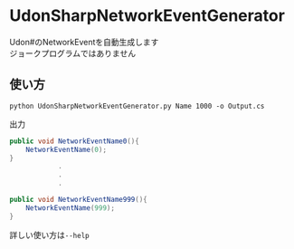 # UdonSharpNetworkEventGenerator
Udon#のNetworkEventを自動生成します<br>
ジョークプログラムではありません

## 使い方
```console
python UdonSharpNetworkEventGenerator.py Name 1000 -o Output.cs
```

出力
```Output.cs
public void NetworkEventName0(){
    NetworkEventName(0);
}
            .
            .
            .

public void NetworkEventName999(){
    NetworkEventName(999);
}
```

詳しい使い方は`--help`